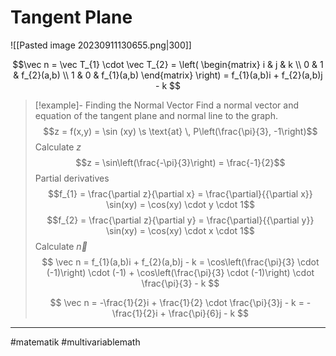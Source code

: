 # Tangent Plane
![[Pasted image 20230911130655.png|300]]

$$\vec n = \vec T_{1} \cdot \vec T_{2} = 
\left(
\begin{matrix}
i & j & k \\
0 & 1 & f_{2}(a,b) \\
1 & 0 & f_{1}(a,b)
\end{matrix}
\right)
= f_{1}(a,b)i + f_{2}(a,b)j - k
$$

>[!example]- Finding the Normal Vector
>Find a normal vector and equation of the tangent plane and normal line to the graph.
>$$z = f(x,y) = \sin (xy) \s \text{at} \, P\left(\frac{\pi}{3}, -1\right)$$
>Calculate $z$
>$$z = \sin\left(\frac{-\pi}{3}\right) = \frac{-1}{2}$$
>Partial derivatives
>$$f_{1} = \frac{\partial z}{\partial x} = \frac{\partial}{{\partial x}} \sin(xy) = \cos(xy) \cdot y \cdot 1$$
>$$f_{2} = \frac{\partial z}{\partial y} = \frac{\partial}{{\partial y}} \sin(xy) = \cos(xy) \cdot x \cdot 1$$
>Calculate $\vec n$
>$$
>\vec n = f_{1}(a,b)i + f_{2}(a,b)j - k = \cos\left(\frac{\pi}{3} \cdot (-1)\right) \cdot (-1) + \cos\left(\frac{\pi}{3} \cdot (-1)\right) \cdot \frac{\pi}{3} - k
>$$
>
>$$
>\vec n = -\frac{1}{2}i + \frac{1}{2} \cdot \frac{\pi}{3}j - k = - \frac{1}{2}i + \frac{\pi}{6}j - k
>$$

---
#matematik #multivariablemath
